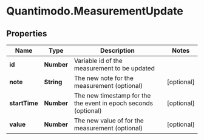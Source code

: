 # Quantimodo.MeasurementUpdate

## Properties
Name | Type | Description | Notes
------------ | ------------- | ------------- | -------------
**id** | **Number** | Variable id of the measurement to be updated | 
**note** | **String** | The new note for the measurement (optional) | [optional] 
**startTime** | **Number** | The new timestamp for the the event in epoch seconds (optional) | [optional] 
**value** | **Number** | The new value of for the measurement (optional) | [optional] 


